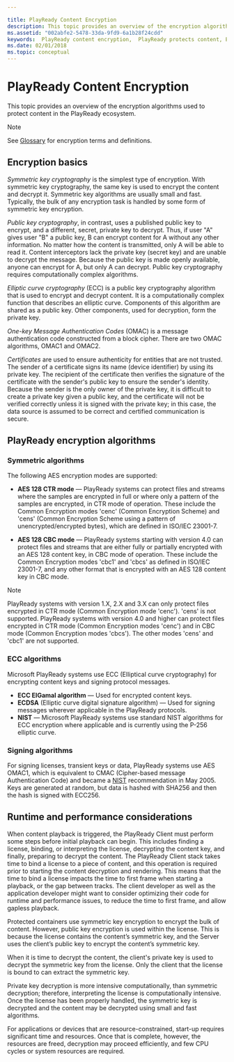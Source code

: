 ```yaml
---

title: PlayReady Content Encryption
description: This topic provides an overview of the encryption algorithms used to protect content in the PlayReady ecosystem.
ms.assetid: "002abfe2-5478-33da-9fd9-6a1b28f24cdd"
keywords:  PlayReady content encryption,  PlayReady protects content, ECC, RSA, AES
ms.date: 02/01/2018
ms.topic: conceptual
---
```



# PlayReady Content Encryption

This topic provides an overview of the encryption algorithms used to protect content in the PlayReady ecosystem.

> [!NOTE]
> See [Glossary](../Overview/glossary-and-abbreviations.md) for encryption terms and definitions.

## Encryption basics


*Symmetric key cryptography* is the simplest type of encryption. With symmetric key cryptography, the same key is used to encrypt the content and decrypt it. Symmetric key algorithms are usually small and fast. Typically, the bulk of any encryption task is handled by some form of symmetric key encryption.


*Public key cryptography*, in contrast, uses a published public key to encrypt, and a different, secret, private key to decrypt. Thus, if user "A" gives user "B" a public key, B can encrypt content for A without any other information. No matter how the content is transmitted, only A will be able to read it. Content interceptors lack the private key (secret key) and are unable to decrypt the message. Because the public key is made openly available, anyone can encrypt for A, but only A can decrypt. Public key cryptography requires computationally complex algorithms.


*Elliptic curve cryptography* (ECC) is a public key cryptography algorithm that is used to encrypt and decrypt content. It is a computationally complex function that describes an elliptic curve. Components of this algorithm are shared as a public key. Other components, used for decryption, form the private key.


*One-key Message Authentication Codes* (OMAC) is a message authentication code constructed from a block cipher. There are two OMAC algorithms, OMAC1 and OMAC2.


*Certificates* are used to ensure authenticity for entities that are not trusted. The sender of a certificate signs its name (device identifier) by using its private key. The recipient of the certificate then verifies the signature of the certificate with the sender's public key to ensure the sender's identity. Because the sender is the only owner of the private key, it is difficult to create a private key given a public key, and the certificate will not be verified correctly unless it is signed with the private key; in this case, the data source is assumed to be correct and certified communication is secure.



## PlayReady encryption algorithms



### Symmetric algorithms

The following AES encryption modes are supported:


  * **AES 128 CTR mode** &mdash; PlayReady systems can protect files and streams where the samples are encrypted in full or where only a pattern of the samples are encrypted, in CTR mode of operation. These include the Common Encryption modes 'cenc' (Common Encryption Scheme) and 'cens' (Common Encryption Scheme using a pattern of unencrypted/encrypted bytes), which are defined in ISO/IEC 23001-7.

  * **AES 128 CBC mode** &mdash; PlayReady systems starting with version 4.0 can protect files and streams that are either fully or partially encrypted with an AES 128 content key, in CBC mode of operation. These include the Common Encryption modes 'cbc1' and 'cbcs' as defined in ISO/IEC 23001-7, and any other format that is encrypted with an AES 128 content key in CBC mode.


> [!NOTE]
> PlayReady systems with version 1.X, 2.X and 3.X can only protect files encrypted in CTR mode (Common Encryption mode 'cenc'). 'cens' is not supported.
> PlayReady systems with version 4.0 and higher can protect files encrypted in CTR mode (Common Encryption modes 'cenc') and in CBC mode (Common Encryption modes 'cbcs'). The other modes 'cens' and 'cbc1' are not supported.


### ECC algorithms


Microsoft PlayReady systems use ECC (Elliptical curve cryptography) for encrypting content keys and signing protocol messages.

  * **ECC ElGamal algorithm** &mdash; Used for encrypted content keys.
  * **ECDSA** (Elliptic curve digital signature algorithm) &mdash; Used for signing messages wherever applicable in the PlayReady protocols.
  * **NIST** &mdash; Microsoft PlayReady systems use standard NIST algorithms for ECC encryption where applicable and is currently using the P-256 elliptic curve.




### Signing algorithms


For signing licenses, transient keys or data, PlayReady systems use AES OMAC1, which is equivalent to CMAC (Cipher-based message Authentication Code) and became a [NIST](http://csrc.nist.gov/publications/nistpubs/800-108/sp800-108.pdf) recommendation in May 2005. Keys are generated at random, but data is hashed with SHA256 and then the hash is signed with ECC256.




## Runtime and performance considerations


When content playback is triggered, the PlayReady Client must perform some steps before initial playback can begin. This includes finding a license, binding, or interpreting the license, decrypting the content key, and finally, preparing to decrypt the content. The PlayReady Client stack takes time to bind a license to a piece of content, and this operation is required prior to starting the content decryption and rendering. This means that the time to bind a license impacts the time to first frame when starting a playback, or the gap between tracks. The client developer as well as the application developer might want to consider optimizing their code for runtime and performance issues, to reduce the time to first frame, and allow gapless playback.

Protected containers use symmetric key encryption to encrypt the bulk of content. However, public key encryption is used within the license. This is because the license contains the content’s symmetric key, and the Server uses the client’s public key to encrypt the content’s symmetric key.

When it is time to decrypt the content, the client's private key is used to decrypt the symmetric key from the license. Only the client that the license is bound to can extract the symmetric key.

Private key decryption is more intensive computationally, than symmetric decryption; therefore, interpreting the license is computationally intensive. Once the license has been properly handled, the symmetric key is decrypted and the content may be decrypted using small and fast algorithms.

For applications or devices that are resource-constrained, start-up requires significant time and resources. Once that is complete, however, the resources are freed, decryption may proceed efficiently, and few CPU cycles or system resources are required.
